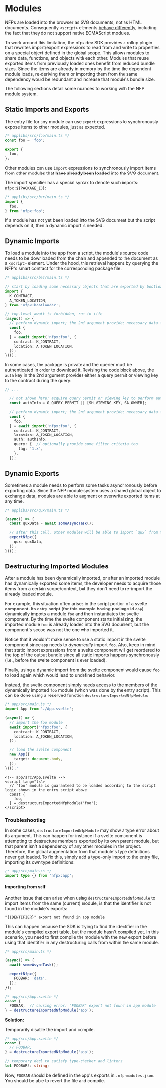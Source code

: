 
# Modules

NFPs are loaded into the browser as SVG documents, not as HTML documents. Consequently `<script>` elements [behave differently](https://developer.mozilla.org/en-US/docs/Web/SVG/Element/script), including the fact that they do not support native ECMAScript modules.

To work around this limitation, the nfps.dev SDK provides a rollup plugin that rewrites import/export expressions to read from and write to properties on a special object defined in the global scope. This allows modules to share data, functions, and objects with each other. Modules that reuse exported items from previously loaded ones benefit from reduced bundle sizes. Since the items are already in memory by the time the dependent module loads, re-deriving them or importing them from the same dependency would be redundant and increase that module's bundle size.

The following sections detail some nuances to working with the NFP module system.



## Static Imports and Exports

The entry file for any module can use `export` expressions to synchronously expose items to other modules, just as expected.

```ts
/* applibs/src/foo/main.ts */
const foo = 'foo';

export {
  foo,
};
```


Other modules can use `import` expressions to synchronously import items from other modules that **have already been loaded** into the SVG document.

The import specifier has a special syntax to denote such imports: `nfpx:${PACKAGE_ID}`:

```ts
/* applibs/src/bar/main.ts */
import {
  foo,
} from 'nfpx:foo';
```


If a module has not yet been loaded into the SVG document but the script depends on it, then a dynamic import is needed.



## Dynamic Imports

To load a module into the app from a script, the module's source code needs to be downloaded from the chain and appended to the document as a `<script>` element. Under the hood, this retrieval happens by querying the NFP's smart contract for the corresponding package file.

```ts
/* applibs/src/baz/main.ts */

// start by loading some necessary objects that are exported by bootloader
import {
  K_CONTRACT,
  A_TOKEN_LOCATION,
} from 'nfpx:bootloader';

// top-level await is forbidden, run in iife
(async() => {
  // perform dynamic import; the 2nd argument provides necessary data for the query
  const {
    foo,
  } = await import('nfpx:foo', {
    contract: K_CONTRACT,
    location: A_TOKEN_LOCATION,
  });
})();
```


In some cases, the package is private and the querier must be authenticated in order to download it. Revising the code block above, the `auth` key in the 2nd argument provides either a query permit or viewing key to the contract during the query:

```ts
// ...

  // not shown here: acquire query permit or viewing key to perform authenticated query
  const authInfo = G_QUERY_PERMIT || [SH_VIEWING_KEY, SA_OWNER];

  // perform dynamic import; the 2nd argument provides necessary data for the query
  const {
    foo,
  } = await import('nfpx:foo', {
    contract: K_CONTRACT,
    location: A_TOKEN_LOCATION,
    auth: authInfo,
    query: {  // optionally provide some filter criteria too
      tag: '1.x',
    },
  });
```


## Dynamic Exports

Sometimes a module needs to perform some tasks asynchronously before exporting data. Since the NFP module system uses a shared global object to exchange data, modules are able to augment or overwrite exported items at any time.

```ts
/* applibs/src/qux/main.ts */

(async() => {
  const quxData = await someAsyncTask();

  // after this call, other modules will be able to import `qux` from this module
  exportNfpx({
    qux: quxData,
  });
})();

```


## Destructuring Imported Modules

After a module has been dynamically imported, or after an imported module has dynamically exported some items, the developer needs to acquire those items from a certain scope/context, but they don't need to re-import the already loaded module.

For example, this situation often arises in the script portion of a svelte component. Its entry script (for this example having package id `app`) dynamically imports a module `foo` and then instantiates the svelte component. By the time the svelte component starts initializing, the imported module `foo` is already loaded into the SVG document, but the component's scope was not the one who imported it.

Notice that it wouldn't make sense to use a static import in the svelte component since `app` needs to _dynamically_ import `foo`. Also, keep in mind that static import expressions from a svelte component will get reordered to the top of the output bundle since all static imports happens synchronously (i.e., before the svelte component is ever loaded).

Finally, using a dynamic import from the svelte component would cause `foo` to load again which would lead to undefined behavior.

Instead, the svelte component simply needs access to the members of the dynamically imported `foo` module (which was done by the entry script). This can be done using a reserved function `destructureImportedNfpModule`:

```ts
/* app/src/main.ts */
import App from './App.svelte';

(async() => {
  // import the foo module
  await import('nfpx:foo', {
    contract: K_CONTRACT,
    location: A_TOKEN_LOCATION,
  });

  // load the svelte component
  new App({
    target: document.body,
  });
})();'
```

```svelte
<!-- app/src/App.svelte -->
<script lang="ts">
  // 'foo' module is guaranteed to be loaded according to the script logic shown in the entry script above
  const {
    foo,
  } = destructureImportedNfpModule('foo');
</script>
```


### Troubleshooting

In some cases, `destructureImportedNfpModule` may show a type error about its argument. This can happen for instance if a svelte component is attempting to destructure members exported by its own parent module, but that parent isn't a dependency of any other modules in the project. Therefore, the global augmentation from that module's type definitions never get loaded. To fix this, simply add a type-only import to the entry file, importing its own type definitions:

```ts
/* app/src/main.ts */
import type {} from 'nfpx:app';
```

#### Importing from self

Another issue that can arise when using `destructureImportedNfpModule` to import items from the same (current) module, is that the identifier is not found in the module's exports:
```
"{IDENTIFIER}" export not found in app module
```

This can happen because the SDK is trying to find the identifier in the module's compiled export table, but the module hasn't compiled yet. In this scenario, you need to first compile the module with the new export before using that identifier in any destructuring calls from within the same module.

```ts
/* app/src/main.ts */

(async() => {
  await someAsyncTask();

  exportNfpx({
    FOOBAR: 'data',
  });
});
```

```ts
/* app/src/App.svelte */
const {
  FOOBAR,  // causing error: "FOOBAR" export not found in app module
} = destructureImportedNfpModule('app');
```

**Solution:**

Temporarily disable the import and compile.

```ts
/* app/src/App.svelte */
const {
  // FOOBAR,
} = destructureImportedNfpModule('app');

// temporary decl to satisfy type-checker and linters
let FOOBAR!: string;
```

Now, `FOOBAR` should be defined in the app's exports in `.nfp-modules.json`. You should be able to revert the file and compile.
